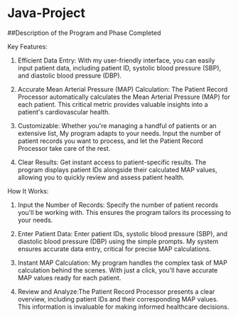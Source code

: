 # Java-Project
##Description of the Program and Phase Completed 




Key Features:

1. Efficient Data Entry: With my user-friendly interface, you can easily input patient data, including patient ID, systolic blood pressure (SBP), and diastolic blood pressure (DBP).

2. Accurate Mean Arterial Pressure (MAP) Calculation: The Patient Record Processor automatically calculates the Mean Arterial Pressure (MAP) for each patient. This critical metric provides valuable insights into a patient's cardiovascular health.

3. Customizable:  Whether you're managing a handful of patients or an extensive list, My program adapts to your needs. Input the number of patient records you want to process, and let the Patient Record Processor take care of the rest.

4. Clear Results:  Get instant access to patient-specific results. The program displays patient IDs alongside their calculated MAP values, allowing you to quickly review and assess patient health.

How It Works:

1. Input the Number of Records: Specify the number of patient records you'll be working with. This ensures the program tailors its processing to your needs.

2. Enter Patient Data: Enter patient IDs, systolic blood pressure (SBP), and diastolic blood pressure (DBP) using the simple prompts. My system ensures accurate data entry, critical for precise MAP calculations.

3. Instant MAP Calculation: My program handles the complex task of MAP calculation behind the scenes. With just a click, you'll have accurate MAP values ready for each patient.

4. Review and Analyze:The Patient Record Processor presents a clear overview, including patient IDs and their corresponding MAP values. This information is invaluable for making informed healthcare decisions.




